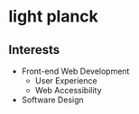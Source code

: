 # light planck

## Interests

- Front-end Web Development
  - User Experience
  - Web Accessibility
- Software Design

